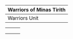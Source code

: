 | Warriors of Minas Tirith |
|--------------------------|
| Warriors Unit | Points Value: 92 |  |

|     |     |     |
|-----|-----|-----|
|     |     |     |
|     |     |     |
|     |     |     |
